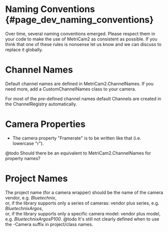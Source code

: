 ﻿Naming Conventions {#page_dev_naming_conventions}
==================

Over time, several naming conventions emerged.
Please respect them in your code to make the use of MetriCam2 as consistent as possible.
If you think that one of these rules is nonsense let us know and we can discuss to replace it globally.

Channel Names
=============
Default channel names are defined in MetriCam2.ChannelNames. If you need more, add a CustomChannelNames class to your camera.

For most of the pre-defined channel names default Channels are created in the ChannelRegistry automatically.

Camera Properties
=================
* The camera property "Framerate" is to be written like that (i.e. lowercase "r").

@todo Should there be an equivalent to MetriCam2.ChannelNames for property names?

Project Names
=============
The project name (for a camera wrapper) should be the name of the camera vendor, e.g. _Bluetechnix_,<br>
or, if the library supports only a series of cameras: vendor plus series, e.g. _BluetechnixArgos_,<br>
or, if the library supports only a specific camera model: vendor plus model, e.g. _BluetechnixArgosP100_.
@todo It's still not clearly defined when to use the -Camera suffix in project/class names.
